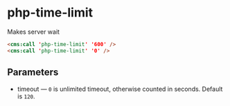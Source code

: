 # php-time-limit

Makes server wait

```html
<cms:call 'php-time-limit' '600' />
<cms:call 'php-time-limit' '0' />
```

## Parameters

* timeout &mdash; `0` is unlimited timeout, otherwise counted in seconds. Default is `120`.

<!--
## Usage
-->
